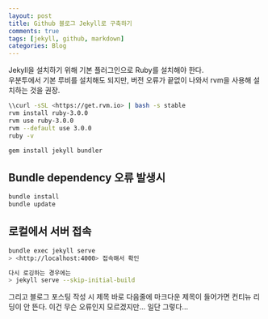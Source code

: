 ```yaml
---
layout: post
title: Github 블로그 Jekyll로 구축하기
comments: true
tags: [jekyll, github, markdown]
categories: Blog
---
```

Jekyll을 설치하기 위해 기본 플러그인으로 Ruby를 설치해야 한다.   
우분투에서 기본 루비를 설치해도 되지만, 버전 오류가 끝없이 나와서 rvm을 사용해 설치하는 것을 권장. 

```bash
\\curl -sSL <https://get.rvm.io> | bash -s stable
rvm install ruby-3.0.0
rvm use ruby-3.0.0
rvm --default use 3.0.0
ruby -v

gem install jekyll bundler
```

## Bundle dependency 오류 발생시 
```bash
bundle install
bundle update
```

## 로컬에서 서버 접속
```bash
bundle exec jekyll serve 
> <http://localhost:4000> 접속해서 확인

다시 로깅하는 경우에는 
> jekyll serve --skip-initial-build
```

그리고 블로그 포스팅 작성 시 제목 바로 다음줄에 마크다운 제목이 들어가면 컨티뉴 리딩이 안 뜬다. 이건 무슨 오류인지 모르겠지만... 일단 그렇다... 